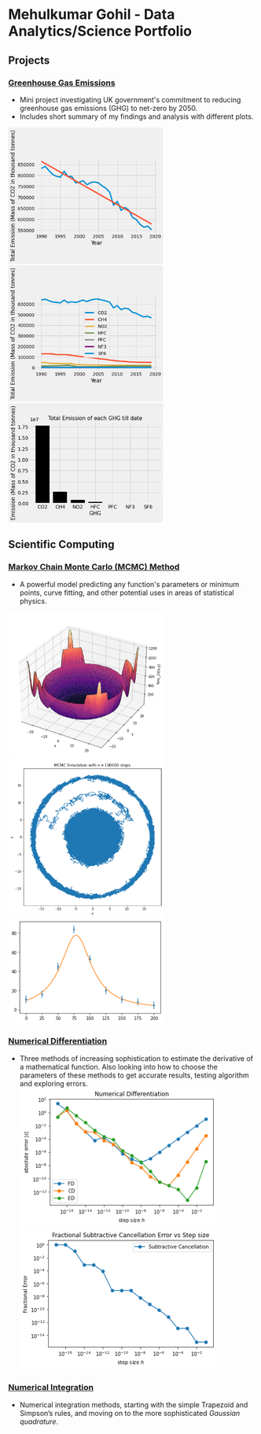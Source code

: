 # Mehulkumar Gohil - Data Analytics/Science Portfolio

## Projects

### [Greenhouse Gas Emissions](https://github.com/mehulg772/Mehul_portfolio/blob/main/Project_Codes/DataScienceProject%20(3).ipynb)
* Mini project investigating UK government's commitment to reducing greenhouse gas emissions (GHG) to net-zero by 2050. 
* Includes short summary of my findings and analysis with different plots.

<img src="images/GHG.png" width = "315"><img src="images/GHG2.png" width = "315"><img src="images/GHG3.png" width = "315">


## Scientific Computing

### [Markov Chain Monte Carlo (MCMC) Method](https://github.com/mehulg772/Mehul_portfolio/blob/main/Project_Codes/RandomWalk-MCMC-Fit.ipynb)
* A powerful model predicting any function's parameters or minimum points, curve fitting, and other potential uses in areas of statistical physics. 

<img src="images/minimum.png" width = "315"><img src="images/minimum2.png" width = "315"><img src="images/minimum4.png" width = "315">

### [Numerical Differentiation](https://github.com/mehulg772/Mehul_portfolio/blob/main/Project_Codes/Numerical-Diff.ipynb)
* Three methods of increasing sophistication to estimate the derivative of a mathematical function. Also looking into how to choose the parameters of these methods to get accurate results, testing algorithm and exploring errors.
<img src="images/diff.png" width = "400"> <img src="images/diff2.png" width = "400">

### [Numerical Integration](https://github.com/mehulg772/Mehul_portfolio/blob/main/Project_Codes/Numerical-Int.ipynb)
* Numerical integration methods, starting with the simple Trapezoid and Simpson’s rules, and moving on to the more sophisticated *Gaussian quadrature*.
